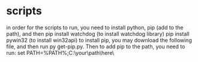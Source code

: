 # scripts
in order for the scripts to run, you need to install python, pip (add to the path), and then
pip install watchdog (to install watchdog library)
pip install pywin32 (to install win32api)
to install pip, you may download the following file, and then run py get-pip.py. Then to add pip to the path, you need to run: set PATH=%PATH%;C:\your\path\here\
